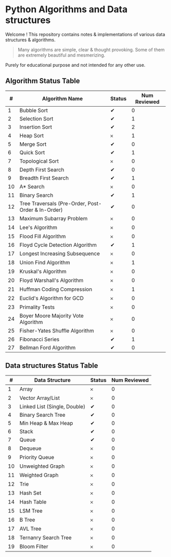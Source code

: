 # Python Algorithms and Data structures

Welcome ! This repository contains notes & implementations of various data structures & algorithms. 

> Many algorithms are simple, clear & thought provoking. Some of them are extremely beautiful and mesmerizing.

Purely for educational purpose and not intended for any other use.

## Algorithm Status Table

| # | Algorithm Name | Status | Num Reviewed |
| -- | -- | -- | -- |
| 1 | Bubble Sort | ✔︎ | 0 |
| 2 | Selection Sort | ✔︎ | 1 |
| 3 | Insertion Sort | ✔︎ | 2 |
| 4 | Heap Sort | 𐄂 | 1 |
| 5 | Merge Sort | ✔︎ | 0 |
| 6 | Quick Sort | ✔︎ | 1 |
| 7 | Topological Sort | 𐄂 | 0 |
| 8 | Depth First Search | ✔︎ | 0 |
| 9 | Breadth First Search | ✔︎ | 1 |
| 10 | A\* Search | 𐄂 | 0 |
| 11 | Binary Search | ✔︎ | 1 |
| 12 | Tree Traversals (Pre-Order, Post-Order & In-Order) | ✔︎ | 0 |
| 13 | Maximum Subarray Problem | 𐄂 | 0 |
| 14 | Lee's Algorithm | 𐄂 | 0 |
| 15 | Flood Fill Algorithm | 𐄂 | 0 |
| 16 | Floyd Cycle Detection Algorithm | ✔︎ | 1 |
| 17 | Longest Increasing Subsequence | 𐄂 | 0 |
| 18 | Union Find Algorithm | 𐄂 | 1 |
| 19 | Kruskal's Algorithm | 𐄂 | 0 |
| 20 | Floyd Warshall's Algorithm | 𐄂 | 0 |
| 21 | Huffman Coding Compression | 𐄂 | 1 |
| 22 | Euclid's Algorithm for GCD | 𐄂 | 0 |
| 23 | Primality Tests | 𐄂 | 0 |
| 24 | Boyer Moore Majority Vote Algorithm | 𐄂 | 0 |
| 25 | Fisher-Yates Shuffle Algorithm | 𐄂 | 0 |
| 26 | Fibonacci Series | ✔︎ | 1 |
| 27 | Bellman Ford Algorithm | ✔︎ | 0 |

## Data structures Status Table

| # | Data Structure | Status | Num Reviewed |
| -- | -- | -- | -- |
| 1 | Array | 𐄂 | 0 |
| 2 | Vector Array/List | 𐄂 | 0 |
| 3 | Linked List (Single, Double) | ✔︎ | 0 |
| 4 | Binary Search Tree | ✔︎ | 0 |
| 5 | Min Heap & Max Heap | ✔︎ | 0 |
| 6 | Stack | ✔︎ | 0 |
| 7 | Queue | ✔︎ | 0 |
| 8 | Dequeue | 𐄂 | 0 |
| 9 | Priority Queue | 𐄂 | 0 |
| 10 | Unweighted Graph | 𐄂 | 0 |
| 11 | Weighted Graph | 𐄂 | 0 |
| 12 | Trie | 𐄂 | 0 |
| 13 | Hash Set | 𐄂 | 0 |
| 14 | Hash Table | 𐄂 | 0 |
| 15 | LSM Tree | 𐄂 | 0 |
| 16 | B Tree | 𐄂 | 0 |
| 17 | AVL Tree | 𐄂 | 0 |
| 18 | Ternanry Search Tree | 𐄂 | 0 |
| 19 | Bloom Filter | 𐄂 | 0 |
